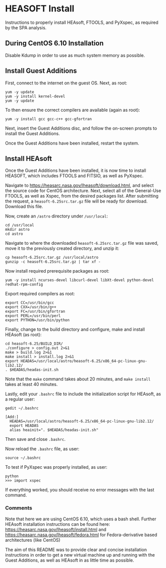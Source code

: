 # HEASOFT Install #

Instructions to properly install HEAsoft, FTOOLS, and PyXspec, as required by the SPA analysis.

## During CentOS 6.10 Installation ##

Disable Kdump in order to use as much system memory as possible.

## Install Guest Additions ##

First, connect to the internet on the guest OS. Next, as root: 
```
yum -y update
yum -y install kernel-devel
yum -y update
```
To then ensure the correct compilers are available (again as root):
```
yum -y install gcc gcc-c++ gcc-gfortran
```
Next, insert the Guest Additions disc, and follow the on-screen prompts to install the Guest Additions.

Once the Guest Additions have been installed, restart the system.

## Install HEAsoft ##

Once the Guest Additions have been installed, it is now time to install HEASOFT, which includes FTOOLS and FITSIO, as well as PyXspec.

Navigate to https://heasarc.nasa.gov/lheasoft/download.html, and select the source code for CentOS architecture.
Next, select all of the General-Use FTOOLS, as well as Xspec, from the desired packages list.
After submitting the request, a `heasoft-6.25src.tar.gz` file will be ready for download. Download this file.

Now, create an `/astro` directory under `/usr/local`:
```
cd /usr/local
mkdir astro
cd astro
```

Navigate to where the downloaded `heasoft-6.25src.tar.gz` file was saved, move it to the previously created directory, and unzip it:
```
cp heasoft-6.25src.tar.gz /usr/local/astro
gunzip -c heasoft-6.25src.tar.gz | tar xf -
```

Now install required prerequisite packages as root:
```
yum -y install ncurses-devel libcurl-devel libXt-devel python-devel redhat-rpm-config
```

Export required compilers as root:
```
export CC=/usr/bin/gcc
export CXX=/usr/bin/g++
export FC=/usr/bin/gfortran
export PERL=/usr/bin/perl
export PYTHON=/usr/bin/python
```

Finally, change to the build directory and configure, make and install HEAsoft (as root):
```
cd heasoft-6.25/BUILD_DIR/
./configure > config.out 2>&1
make > build.log 2>&1
make install > install.log 2>&1
export HEADAS=/usr/local/astro/heasoft-6.25/x86_64-pc-linux-gnu-lib2.12/
. $HEADAS/headas-init.sh
```
Note that the `make` command takes about 20 minutes, and `make install` takes at least 40 minutes.

Lastly, edit your `.bashrc` file to include the initialization script for HEAsoft, as a regular user:
```
gedit ~/.bashrc

[Add:]
  HEADAS=/usr/local/astro/heasoft-6.25/x86_64-pc-linux-gnu-lib2.12/
  export HEADAS
  alias heainit=". $HEADAS/headas-init.sh"
```
Then save and close `.bashrc`.

Now reload the `.bashrc` file, as user:
```
source ~/.bashrc
```

To test if PyXspec was properly installed, as user:
```
python
>>> import xspec
```

If everything worked, you should receive no error messages with the last command.

### Comments ###

Note that here we are using CentOS 6.10, which uses a bash shell. Further HEAsoft installation instructions can be found here:
https://heasarc.nasa.gov/lheasoft/install.html and
https://heasarc.nasa.gov/lheasoft/fedora.html for Fedora-derivative based architectures (like CentOS)

The aim of this README was to provide clear and concise installation instructions in order to get a new virtual machine up and running with the Guest Additions, as well as HEAsoft in as little time as possible.
